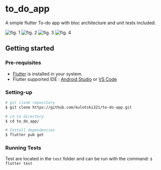 # to_do_app

A simple flutter To-do app with bloc architecture and unit tests included.

![fig. 1](https://i.imgur.com/VZeybh0.jpg)
![fig. 2](https://i.imgur.com/84Krp7T.jpg)
![fig. 3](https://i.imgur.com/405ILJX.jpg)
![fig. 4](https://i.imgur.com/xSZdcSe.jpg)

## Getting started


### Pre-requisites
-   [Flutter](https://flutter.dev/docs/get-started/install?gclid=CjwKCAjww5r8BRB6EiwArcckC3FuGP-ng1LTsRH5utGNC57EsZ_KiW6B___xvOTKvsZMH9EkkUFzMBoCHoEQAvD_BwE&gclsrc=aw.ds) is installed in your system.
-   Flutter supported IDE : [Android Studio](https://developer.android.com/studio/?gclid=CjwKCAjww5r8BRB6EiwArcckC9mqLVIFNliLHoUsqIriqS83INgG0rDwHU6Iiq1y7_BkZ2sUVFsz5BoCBSMQAvD_BwE&gclsrc=aw.ds) or [VS Code](https://code.visualstudio.com/download)

### Setting-up
```bash
# git clone repository
$ git clone https://github.com/kulotski321/to-do-app.git

# cd to directory
$ cd to_do_app/

# Install dependencies
$ flutter pub get
```

### Running Tests

Test are located in the `test` folder and can be run with the command:
`$ flutter test`



